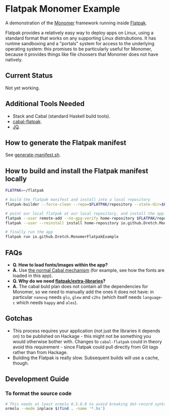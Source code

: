 # Flatpak Monomer Example

A demonstration of the [Monomer](https://github.com/fjvallarino/monomer) framework running inside [Flatpak](https://flatpak.org/).

Flatpak provides a relatively easy way to deploy apps on Linux, using a standard format that works on any supporting Linux distrubutions. It has runtme sandboxing and a "portals" system for access to the underlying operating system: this promises to be particularly useful for Monomer, because it provides things like file choosers that Monomer does not have natively.

## Current Status
Not yet working.

## Additional Tools Needed
- Stack and Cabal (standard Haskell build tools).
- [cabal-flatpak](https://hub.darcs.net/thielema/cabal-flatpak).
- [JQ](https://stedolan.github.io/jq/).

## How to generate the Flatpak manifest
See [generate-manifest.sh](flatpak/generate-manifest.sh).

## How to build and install the Flatpak manifest locally
```bash
FLATPAK=~/flatpak

# build the flatpak manifest and install into a local repository
flatpak-builder --force-clean --repo=$FLATPAK/repository --state-dir=$FLATPAK/builder/ $FLATPAK/build/io.github.Dretch.MonomerFlatpakExample flatpak/io.github.Dretch.MonomerFlatpakExample.json

# point our local flatpak at our local repository, and install the app from it
flatpak --user remote-add --no-gpg-verify home-repository $FLATPAK/repository
flatpak --user --reinstall install home-repository io.github.Dretch.MonomerFlatpakExample

# finally run the app
flatpak run io.github.Dretch.MonomerFlatpakExample
```

## FAQs
- **Q. How to load fonts/images within the app?**
- **A.** Use [the normal Cabal mechanism](https://neilmitchell.blogspot.com/2008/02/adding-data-files-using-cabal.html) (for example, see how the fonts are loaded in this app).
- **Q. Why do we need [flatpak/extra-libraries](flatpak/extra-libraries)?**
- **A.** The cabal buld plan does not contain all the dependencies for Monomer, so we need to manually add the ones it does not have: in particular `nanovg` needs `glu`, `glew` and `c2hs` (which itself needs `language-c` which needs `happy` and `alex`).

## Gotchas
- This process requires your application (not just the libraries it depends on) to be published on Hackage - this might not be something you would otherwise bother with. Changes to `cabal-flatpak` could in theory avoid this requirement - since Flatpak could pull directly from Git tags rather than from Hackage.
- Building the Flatpak is really slow. Subsequent builds will use a cache, though.

## Development Guide
### To format the source code
```bash
# This needs at least ormolu 0.5.0.0 to avoid breaking dot-record syntax
ormolu --mode inplace $(find . -name '*.hs')
```